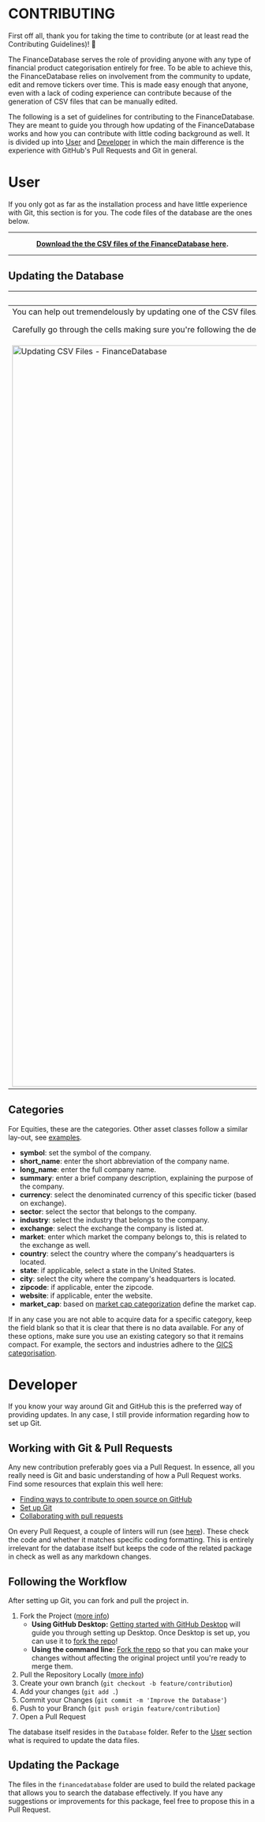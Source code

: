 # CONTRIBUTING

First off all, thank you for taking the time to contribute (or at least read the Contributing Guidelines)! 🚀

The FinanceDatabase serves the role of providing anyone with any type of financial product categorisation entirely for free. To be able to achieve this, the FinanceDatabase relies on involvement from the community to update, edit and remove tickers over time. This is made easy enough that anyone, even with a lack of coding experience can contribute because of the generation of CSV files that can be manually edited.

The following is a set of guidelines for contributing to the FinanceDatabase. They are meant to guide you through how updating of the FinanceDatabase works and how you can contribute with little coding background as well. It is divided up into [User](#user) and [Developer](#developer) in which the main difference is the experience with GitHub's Pull Requests and Git in general. 

# User
If you only got as far as the installation process and have little experience with Git, this section is for you. The code files of the database are the ones below.

___

<b><div align="center"><a href="https://download-directory.github.io/?url=https%3A%2F%2Fgithub.com%2FJerBouma%2FFinanceDatabase%2Ftree%2Fmain%2FDatabasDownload">Download the the CSV files of the FinanceDatabase here</a>.</div></b>
___

## Updating the Database

| Download & Update the CSV Files  | Create a Database Update Issue on GitHub |
| ------------- | ------------- |
| You can help out tremendelously by updating one of the CSV files. This can be done through Excel and by making use of CTRL + F (and CTRL + H) to replace cells quickly. <p></p> Carefully go through the cells making sure you're following the descriptions as mentioned [here](#categories). After having saved the files, you're ready to go to the next step. <p></p> |  Once you've made your update, you can go [here](https://github.com/JerBouma/FinanceDatabase/issues/new/choose) and select `Database Update`. Then, within the textbox enter a description of what you changed and then drag and drop your updated CSV files. <p></p> From here on, I'll make sure to update the Database with your updates! <p></p> |
| <img width="1500" alt="Updating CSV Files - FinanceDatabase" src="https://user-images.githubusercontent.com/46355364/220196479-a3581da7-132b-44a4-b44f-90d989e8c807.png">  | <img width="1500" alt="GitHub Issue - FinanceDatabase" src="https://user-images.githubusercontent.com/46355364/220197736-7453a9bb-d8bb-4569-ab84-b84e456f753e.png"> |

## Categories

For Equities, these are the categories. Other asset classes follow a similar lay-out, see [examples](https://github.com/JerBouma/FinanceDatabase/blob/main/examples.ipynb).

- **symbol**: set the symbol of the company.
- **short_name**: enter the short abbreviation of the company name.
- **long_name**: enter the full company name.
- **summary**: enter a brief company description, explaining the purpose of the company.
- **currency**: select the denominated currency of this specific ticker (based on exchange).
- **sector**: select the sector that belongs to the company.
- **industry**: select the industry that belongs to the company.
- **exchange**: select the exchange the company is listed at.
- **market**: enter which market the company belongs to, this is related to the exchange as well.
- **country**: select the country where the company's headquarters is located.
- **state**: if applicable, select a state in the United States.
- **city**: select the city where the company's headquarters is located.
- **zipcode**: if applicable, enter the zipcode.
- **website**: if applicable, enter the website.
- **market_cap**: based on [market cap categorization](https://www.investopedia.com/investing/market-capitalization-defined/) define the market cap.

If in any case you are not able to acquire data for a specific category, keep the field blank so that it is clear that there is no data available. For any of these options, make sure you use an existing category so that it remains compact. For example, the sectors and industries adhere to the [GICS categorisation](https://www.msci.com/our-solutions/indexes/gics).

# Developer
If you know your way around Git and GitHub this is the preferred way of providing updates. In any case, I still provide information regarding how to set up Git.

## Working with Git & Pull Requests

Any new contribution preferably goes via a Pull Request. In essence, all you really need is Git and basic understanding of how a Pull Request works. Find some resources that explain this well here:

- [Finding ways to contribute to open source on GitHub](https://docs.github.com/en/get-started/exploring-projects-on-github/finding-ways-to-contribute-to-open-source-on-github)
- [Set up Git](https://docs.github.com/en/get-started/quickstart/set-up-git)
- [Collaborating with pull requests](https://docs.github.com/en/github/collaborating-with-pull-requests)

On every Pull Request, a couple of linters will run (see [here](https://github.com/JerBouma/FinanceDatabase/blob/main/.github/workflows/linting.yml)). These check the code and whether it matches specific coding formatting. This is entirely irrelevant for the database itself but keeps the code of the related package in check as well as any markdown changes.

## Following the Workflow

After setting up Git, you can fork and pull the project in.

1. Fork the Project ([more info](https://docs.github.com/en/get-started/quickstart/fork-a-repo))
    - **Using GitHub Desktop:** [Getting started with GitHub Desktop](https://docs.github.com/en/desktop/installing-and-configuring-github-desktop/getting-started-with-github-desktop) will guide you through setting up Desktop. Once Desktop is set up, you can use it to [fork the repo](https://docs.github.com/en/desktop/contributing-and-collaborating-using-github-desktop/cloning-and-forking-repositories-from-github-desktop)!
    - **Using the command line:** [Fork the repo](https://docs.github.com/en/github/getting-started-with-github/fork-a-repo#fork-an-example-repository) so that you can make your changes without affecting the original project until you're ready to merge them.
2. Pull the Repository Locally ([more info](https://github.com/git-guides/git-pull))
2. Create your own branch (`git checkout -b feature/contribution`)
3. Add your changes (`git add .`)
4. Commit your Changes (`git commit -m 'Improve the Database'`)
5. Push to your Branch (`git push origin feature/contribution`)
6. Open a Pull Request

The database itself resides in the `Database` folder. Refer to the [User](#user) section what is required to update the data files.

## Updating the Package

The files in the `financedatabase` folder are used to build the related package that allows you to search the database effectively. If you have any suggestions or improvements for this package, feel free to propose this in a Pull Request.
